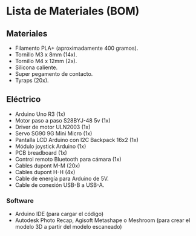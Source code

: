 # Lista de Materiales (BOM)

## Materiales

- Filamento PLA+ (aproximadamente 400 gramos).
- Tornillo M3 x 8mm (14x).
- Tornillo M4 x 12mm (2x).
- Silicona caliente.
- Super pegamento de contacto.
- Tyraps (20x).

## Eléctrico

- Arduino Uno R3 (1x)
- Motor paso a paso S28BYJ-48 5v (1x)
- Driver de motor ULN2003 (1x)
- Servo SG90 9G Mini Micro (1x)
- Pantalla LCD Arduino con I2C Backpack 16x2 (1x)
- Módulo joystick Arduino (1x)
- PCB breadboard (1x)
- Control remoto Bluetooth para cámara (1x)
- Cables dupont M-M (20x)
- Cables dupont H-H (4x)
- Cable de energía para Arduino de 5V.
- Cable de conexión USB-B a USB-A.

### Software

- Arduino IDE (para cargar el código)
- Autodesk Photo Recap, Agisoft Metashape o Meshroom (para crear el modelo 3D a partir del modelo escaneado)
